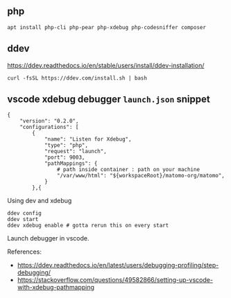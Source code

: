 


## php

`apt install php-cli php-pear php-xdebug php-codesniffer composer`


## ddev

https://ddev.readthedocs.io/en/stable/users/install/ddev-installation/

`curl -fsSL https://ddev.com/install.sh | bash`


## vscode xdebug debugger `launch.json` snippet

```
{
    "version": "0.2.0",
    "configurations": [
        {
            "name": "Listen for Xdebug",
            "type": "php",
            "request": "launch",
            "port": 9003,
            "pathMappings": {
                # path inside container : path on your machine
                "/var/www/html": "${workspaceRoot}/matomo-org/matomo",
            }
        },{
```


Using dev and xdebug


```
ddev config
ddev start
ddev xdebug enable # gotta rerun this on every start
```

Launch debugger in vscode.

References:

- https://ddev.readthedocs.io/en/latest/users/debugging-profiling/step-debugging/
- https://stackoverflow.com/questions/49582866/setting-up-vscode-with-xdebug-pathmapping